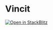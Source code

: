 # Vincit

[![Open in StackBlitz](https://developer.stackblitz.com/img/open_in_stackblitz.svg)](https://github.com/bluppco/vincit)
